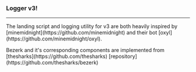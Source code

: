 ### Logger v3!

<hr>
<p>The landing script and logging utility for v3 are both heavily inspired by [minemidnight](https://github.com/minemidnight) and their bot [oxyl](https://github.com/minemidnight/oxyl).
<p>Bezerk and it's corresponding components are implemented from [thesharks](https://github.com/thesharks) [repository](https://github.com/thesharks/bezerk)